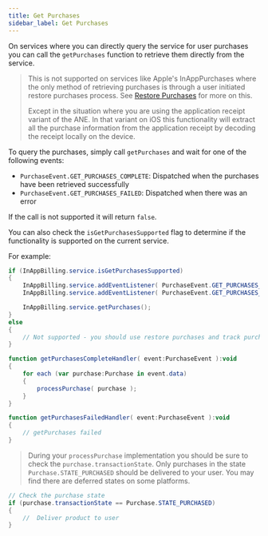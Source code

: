 ```yaml
---
title: Get Purchases
sidebar_label: Get Purchases
---
```


On services where you can directly query the service for user purchases you can call the `getPurchases` 
function to retrieve them directly from the service.

>
> This is not supported on services like Apple's InAppPurchases where the only method of retrieving 
> purchases is through a user initiated restore purchases process. See [Restore Purchases](restore-purchases)
> for more on this.
>
> Except in the situation where you are using the application receipt variant of the ANE. In that variant on iOS
> this functionality will extract all the purchase information from the application receipt by decoding the receipt
> locally on the device. 
>


To query the purchases, simply call `getPurchases` and wait for one of the following events:

- `PurchaseEvent.GET_PURCHASES_COMPLETE`: Dispatched when the purchases have been retrieved successfully
- `PurchaseEvent.GET_PURCHASES_FAILED`: Dispatched when there was an error

If the call is not supported it will return `false`.

You can also check the `isGetPurchasesSupported` flag to determine if the functionality is supported
on the current service.


For example:

```actionscript
if (InAppBilling.service.isGetPurchasesSupported)
{
	InAppBilling.service.addEventListener( PurchaseEvent.GET_PURCHASES_COMPLETE, getPurchasesCompleteHandler );
	InAppBilling.service.addEventListener( PurchaseEvent.GET_PURCHASES_FAILED, getPurchasesFailedHandler );

	InAppBilling.service.getPurchases();
}
else 
{
	// Not supported - you should use restore purchases and track purchases in your app
}

function getPurchasesCompleteHandler( event:PurchaseEvent ):void
{
	for each (var purchase:Purchase in event.data)
	{
		processPurchase( purchase );
	}
} 

function getPurchasesFailedHandler( event:PurchaseEvent ):void 
{
	// getPurchases failed
}

```


> 
> During your `processPurchase` implementation you should be sure to check the `purchase.transactionState`. Only purchases in the state `Purchase.STATE_PURCHASED` should be delivered to your user. You may find there are deferred states on some platforms.
>

```actionscript
// Check the purchase state
if (purchase.transactionState == Purchase.STATE_PURCHASED)
{
	//  Deliver product to user
}
```
